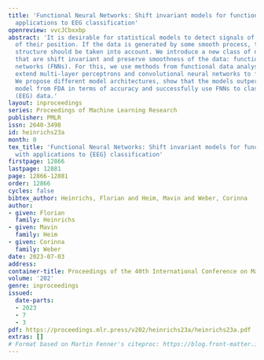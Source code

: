 ```yaml
---
title: 'Functional Neural Networks: Shift invariant models for functional data with
  applications to EEG classification'
openreview: vvcJCbxxbp
abstract: 'It is desirable for statistical models to detect signals of interest independently
  of their position. If the data is generated by some smooth process, this additional
  structure should be taken into account. We introduce a new class of neural networks
  that are shift invariant and preserve smoothness of the data: functional neural
  networks (FNNs). For this, we use methods from functional data analysis (FDA) to
  extend multi-layer perceptrons and convolutional neural networks to functional data.
  We propose different model architectures, show that the models outperform a benchmark
  model from FDA in terms of accuracy and successfully use FNNs to classify electroencephalography
  (EEG) data.'
layout: inproceedings
series: Proceedings of Machine Learning Research
publisher: PMLR
issn: 2640-3498
id: heinrichs23a
month: 0
tex_title: 'Functional Neural Networks: Shift invariant models for functional data
  with applications to {EEG} classification'
firstpage: 12866
lastpage: 12881
page: 12866-12881
order: 12866
cycles: false
bibtex_author: Heinrichs, Florian and Heim, Mavin and Weber, Corinna
author:
- given: Florian
  family: Heinrichs
- given: Mavin
  family: Heim
- given: Corinna
  family: Weber
date: 2023-07-03
address: 
container-title: Proceedings of the 40th International Conference on Machine Learning
volume: '202'
genre: inproceedings
issued:
  date-parts:
  - 2023
  - 7
  - 3
pdf: https://proceedings.mlr.press/v202/heinrichs23a/heinrichs23a.pdf
extras: []
# Format based on Martin Fenner's citeproc: https://blog.front-matter.io/posts/citeproc-yaml-for-bibliographies/
---
```

